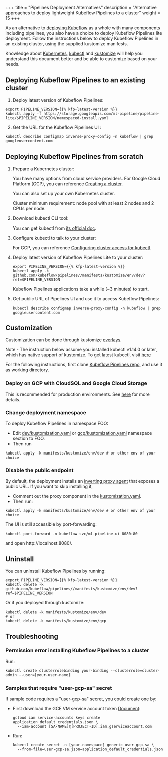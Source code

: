 +++
title = "Pipelines Deployment Alternatives"
description = "Alternative approaches to deploy lightweight Kubeflow Pipelines to a cluster"
weight = 15
+++

As an alternative to [deploying Kubeflow](/docs/started/getting-started/#installing-kubeflow) as a
whole with many components including pipelines, you also have a choice to deploy
Kubeflow Pipelines lite deployment. Follow the instructions below to deploy
Kubeflow Pipelines in an existing cluster, using the supplied kustomize
manifests.

Knowledge about [Kubernetes](https://kubernetes.io/docs/home/), [kubectl](https://kubernetes.io/docs/reference/kubectl/overview/) and [kustomize](https://kustomize.io/) will help you understand this
document better and be able to customize based on your needs.


## Deploying Kubeflow Pipelines to an existing cluster

1. Deploy latest version of Kubeflow Pipelines:
```
export PIPELINE_VERSION={{% kfp-latest-version %}}
kubectl apply -f https://storage.googleapis.com/ml-pipeline/pipeline-lite/$PIPELINE_VERSION/namespaced-install.yaml
```

2. Get the URL for the Kubeflow Pipelines UI :
```
kubectl describe configmap inverse-proxy-config -n kubeflow | grep googleusercontent.com 
```

## Deploying Kubeflow Pipelines from scratch

1. Prepare a Kubernetes cluster:

    You have many options from cloud service providers. For Google Cloud
    Platform (GCP), you can reference [Creating a cluster](https://cloud.google.com/kubernetes-engine/docs/how-to/creating-a-cluster).

    You can also set up your own Kubernetes cluster.

    Cluster minimum requirement: node pool with at least 2 nodes and 2 CPUs per node.

1. Download kubectl CLI tool:

    You can get kubectl from [its official doc](https://kubernetes.io/docs/tasks/tools/install-kubectl/).

1. Configure kubectl to talk to your cluster:

    For GCP, you can reference [Configuring cluster access for kubectl](https://cloud.google.com/kubernetes-engine/docs/how-to/cluster-access-for-kubectl).

1. Deploy latest version of Kubeflow Pipelines Lite to your cluster:

    ```
    export PIPELINE_VERSION={{% kfp-latest-version %}}
    kubectl apply -k github.com/kubeflow/pipelines//manifests/kustomize/env/dev?ref=$PIPELINE_VERSION
    ```

    Kubeflow Pipelines applications take a while (~3 minutes) to start.

1. Get public URL of Pipelines UI and use it to access Kubeflow Pipelines:
    ```
    kubectl describe configmap inverse-proxy-config -n kubeflow | grep googleusercontent.com 
    ```


## Customization
Customization can be done through kustomize [overlays](https://github.com/kubernetes-sigs/kustomize/blob/master/docs/glossary.md#overlay). 

Note - The instruction below assume you installed kubectl v1.14.0 or later, which has native support of kustomize.
To get latest kubectl, visit [here](https://kubernetes.io/docs/tasks/tools/install-kubectl/)

For the following instructions, first clone [Kubeflow Pipelines repo](https://github.com/kubeflow/pipelines),
and use it as working directory.

### Deploy on GCP with CloudSQL and Google Cloud Storage
This is recommended for production environments. See
[here](https://github.com/kubeflow/pipelines/tree/master/manifests/kustomize/env/gcp) for more details. 

### Change deployment namespace
To deploy Kubeflow Pipelines in namespace FOO:

- Edit [dev/kustomization.yaml](https://github.com/kubeflow/pipelines/blob/master/manifests/kustomize/env/dev/kustomization.yaml)
or [gcp/kustomization.yaml](https://github.com/kubeflow/pipelines/blob/master/manifests/kustomize/env/gcp/kustomization.yaml)
namespace section to FOO.
- Then run 
```
kubectl apply -k manifests/kustomize/env/dev # or other env of your choice
```

### Disable the public endpoint
By default, the deployment installs an [inverting proxy agent](https://github.com/google/inverting-proxy) that exposes a public URL. If you want to skip installing it,

- Comment out the proxy component in the [kustomization.yaml](https://github.com/kubeflow/pipelines/blob/master/manifests/kustomize/base/kustomization.yaml).
- Then run:
```
kubectl apply -k manifests/kustomize/env/dev # or other env of your choice
```

The UI is still accessible by port-forwarding:
```
kubectl port-forward -n kubeflow svc/ml-pipeline-ui 8080:80
```
and open http://localhost:8080/.



## Uninstall
You can uninstall Kubeflow Pipelines by running:
```
export PIPELINE_VERSION={{% kfp-latest-version %}}
kubectl delete -k github.com/kubeflow/pipelines//manifests/kustomize/env/dev?ref=$PIPELINE_VERSION
```

Or if you deployed through kustomize:
```
kubectl delete -k manifests/kustomize/env/dev
# or
kubectl delete -k manifests/kustomize/env/gcp
```

## Troubleshooting

### Permission error installing Kubeflow Pipelines to a cluster
Run:
```
kubectl create clusterrolebinding your-binding --clusterrole=cluster-admin --user=[your-user-name]
```

### Samples that require "user-gcp-sa" secret
If sample code requires a "user-gcp-sa" secret, you could create one by:

- First download the GCE VM service account token [Document](https://cloud.google.com/iam/docs/creating-managing-service-account-keys#creating_service_account_keys):
    ```
    gcloud iam service-accounts keys create application_default_credentials.json \
      --iam-account [SA-NAME]@[PROJECT-ID].iam.gserviceaccount.com
    ```

- Run:
    ```
    kubectl create secret -n [your-namespace] generic user-gcp-sa \
      --from-file=user-gcp-sa.json=application_default_credentials.json
    ```
